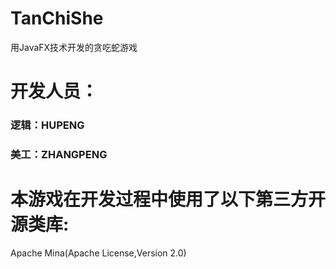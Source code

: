 # TanChiShe
用JavaFX技术开发的贪吃蛇游戏
# 开发人员：
### 逻辑：HUPENG
### 美工：ZHANGPENG
# 本游戏在开发过程中使用了以下第三方开源类库:
Apache Mina(Apache License,Version 2.0)
